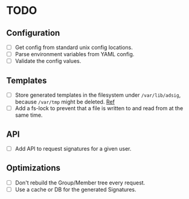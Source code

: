 # TODO

## Configuration

- [ ] Get config from standard unix config locations.
- [ ] Parse environment variables from YAML config.
- [ ] Validate the config values.

## Templates

- [ ] Store generated templates in the filesystem under `/var/lib/adsig`, because `/var/tmp` might be deleted. [Ref](https://refspecs.linuxfoundation.org/FHS_3.0/fhs/ch05s08.html)
- [ ] Add a fs-lock to prevent that a file is written to and read from at the same time.

## API

- [ ] Add API to request signatures for a given user.

## Optimizations

- [ ] Don't rebuild the Group/Member tree every request.
- [ ] Use a cache or DB for the generated Signatures.
